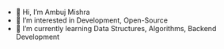 - 👋 Hi, I’m Ambuj Mishra
- 👀 I’m interested in Development, Open-Source
- 🌱 I’m currently learning Data Structures, Algorithms, Backend Development

<!---
Ambuj03/Ambuj03 is a ✨ special ✨ repository because its `README.md` (this file) appears on your GitHub profile.
You can click the Preview link to take a look at your changes.
--->
